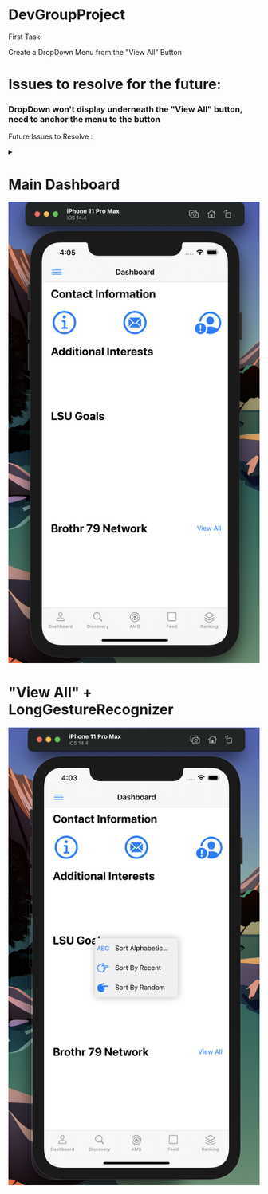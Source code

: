 # DevGroupProject

First Task:

Create a DropDown Menu from the "View All" Button

# Issues to resolve for the future:

### DropDown won't display underneath the "View All" button, need to anchor the menu to the button

Future Issues to Resolve : <details>
           <summary></summary>
           <p> </p>
           <p> :large_orange_diamond: Find a way to anchor the DropDown Menu with "View All" button</p>
         </details>

# Main Dashboard
![header image](/MyDropDownMenuPhotos/1.png)

# "View All" + LongGestureRecognizer
![header image](/MyDropDownMenuPhotos/2.png)
